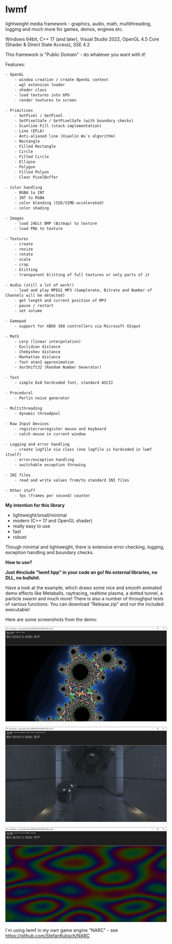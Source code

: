 # lwmf
lightweight media framework - graphics, audio, math, multithreading, logging and much more for games, demos, engines etc.

Windows 64bit, C++ 17 (and later), Visual Studio 2022, OpenGL 4.5 Core (Shader & Direct State Access), SSE 4.2

This framework is "Public Domain" - do whatever you want with it!

Features:

	- OpenGL
		- window creation / create OpenGL context
		- wgl extension loader
		- shader class
		- load textures into GPU
		- render textures to screen
	
	- Primitives
		- SetPixel / GetPixel
		- SetPixelSafe / GetPixelSafe (with boundary checks)
		- Scanline Fill (stack-implementation)
		- Line (EFLA)
		- Anti-aliased line (Xiaolin Wu´s algorithm)
		- Rectangle
		- Filled Rectangle
		- Circle 
		- Filled Circle
		- Ellipse
		- Polygon
		- Filled Polyon
		- Clear PixelBuffer
		
	- Color handling
		- RGBA to INT
		- INT to RGBA
		- color blending (SSE/SIMD-accelerated)
		- color shading
  
	- Images
		- load 24bit BMP (Bitmap) to texture
		- load PNG to texture
  
	- Textures
		- create
		- resize
		- rotate
		- scale
		- crop
		- blitting
		- transparent blitting of full textures or only parts of it
  
	- Audio (still a lot of work!)
		- load and play MPEG1 MP3 (Samplerate, Bitrate and Number of Channels will be detected)
		- get length and current position of MP3
		- pause / restart
		- set volume
		
	- Gamepad
		- support for XBOX 360 controllers via Microsoft XInput
		
	- Math
		- Lerp (linear interpolation)
		- Euclidian distance
		- Chebyshev distance
		- Manhattan distance
		- fast atan2 approximation
		- XorShift32 (Random Number Generator)
  
	- Text
		- simple 8x8 hardcoded font, standard ASCII
  
	- Procedural
		- Perlin noise generator
  
	- Multithreading
		- dynamic threadpool
	
	- Raw Input Devices
		- register/unregister mouse and keyboard
		- catch mouse in current window

	- Logging and error handling
		- create logfile via class (one logfile is hardcoded in lwmf itself)
		- error/exception handling
		- switchable exception throwing

	- INI files
		- read and write values from/to standard INI files

	- Other stuff
		- fps (frames per second) counter

**My intention for this library**

  - lightweight/small/minimal
  - modern (C++ 17 and OpenGL shader)
  - really easy to use
  - fast
  - robust
  
  Though minimal and lightweight, there is extensive error checking, logging, exception handling and boundary checks.
 
**How to use?**

**Just #include "lwmf.hpp" in your code an go! No external libraries, no DLL, no bullshit.**

Have a look at the example, which draws some nice and smooth animated demo effects like Metaballs, raytracing, realtime plasma, a dotted tunnel, a particle swarm and much more!
There is also a number of throughput tests of various functions.
You can download "Release.zip" and run the included executable!

Here are some screenshots from the demo:

![DEMO_PIC1](https://github.com/StefanKubsch/lwmf/blob/master/Documentation/Screenshots/Demo1.png)

![DEMO_PIC2](https://github.com/StefanKubsch/lwmf/blob/master/Documentation/Screenshots/Demo2.png)

![DEMO_PIC3](https://github.com/StefanKubsch/lwmf/blob/master/Documentation/Screenshots/Demo3.png)

I´m using lwmf in my own game engine "NARC" - see https://github.com/StefanKubsch/NARC

